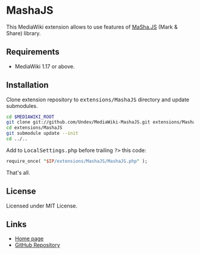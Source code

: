 # MashaJS

This MediaWiki extension allows to use features
of [MaSha.JS](http://mashajs.com/) (Mark &amp; Share) library.

## Requirements

* MediaWiki 1.17 or above.

## Installation

Clone extension repository to <tt>extensions/MashaJS</tt> directory and update submodules.

```bash
cd $MEDIAWIKI_ROOT
git clone git://github.com/Undev/MediaWiki-MashaJS.git extensions/MashaJS
cd extensions/MashaJS
git submodule update --init
cd ../..
```

Add to <tt>LocalSettings.php</tt> before trailing <tt>?&gt;</tt> this code:

```perl
require_once( "$IP/extensions/MashaJS/MashaJS.php" );
```

That's all.

## License

Licensed under MIT License.

## Links

* [Home page](http://www.mediawiki.org/wiki/Extension:MashaJS)
* [GitHub Repository](https://github.com/Undev/MediaWiki-MashaJS)

